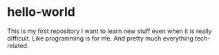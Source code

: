 # hello-world
This is my first repository
I want to learn new stuff even when it is really difficult. Like programming is for me. And pretty much everything tech-related.
